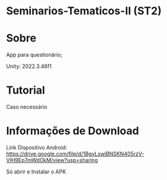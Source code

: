 # Seminarios-Tematicos-II (ST2)

# Sobre
App para questionário; 

Unity: 2022.3.46f1

# Tutorial
Caso necessário

# Informações de Download
Link Dispositivo Android: https://drive.google.com/file/d/1BgvLswiBNSKN405rzV-VIH9Ep7mWdOkM/view?usp=sharing

Só abrir e Instalar o APK


